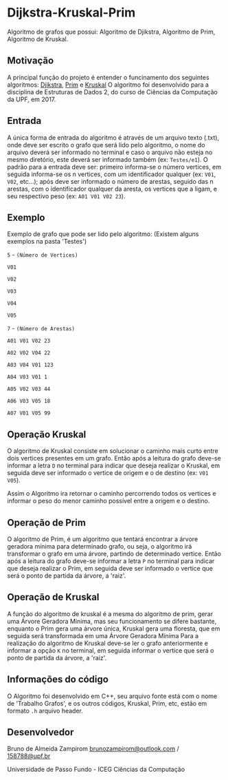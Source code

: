 # Dijkstra-Kruskal-Prim

Algoritmo de grafos que possui: Algoritmo de Djikstra, Algoritmo de Prim, Algoritmo de Kruskal.

## Motivação

A principal função do projeto é entender o funcinamento dos seguintes algoritmos: 
[Djikstra](https://pt.wikipedia.org/wiki/Algoritmo_de_Dijkstra "Dijkstra"),
[Prim](https://pt.wikipedia.org/wiki/Algoritmo_de_Prim "Prim") e 
[Kruskal](https://pt.wikipedia.org/wiki/Algoritmo_de_Kruskal "Kruskal")
O algoritmo foi desenvolvido para a disciplina de Estruturas de Dados 2, do curso de Ciências da Computação da UPF, em 2017.

## Entrada

A única forma de entrada do algoritmo é através de um arquivo texto (.txt), onde deve ser escrito o grafo que será lido pelo algoritmo, o nome do arquivo deverá ser informado no terminal e caso o arquivo não
esteja no mesmo diretório, este deverá ser informado também (ex: `Testes/e1`).
O padrão para a entrada deve ser: primeiro informa-se o número vertices, em seguida informa-se os n vertices,
com um identificador qualquer (ex: `V01`, `V02`, etc...); 
após deve ser informado o número de arestas, seguido das n arestas, com o identificador qualquer da aresta, os vertices que a ligam, e seu
respectivo peso (ex: `A01 V01 V02 23`).

## Exemplo

Exemplo de grafo que pode ser lido pelo algoritmo: (Existem alguns exemplos na pasta 'Testes')

`5` - `(Número de Vertices)`

`V01`

`V02`

`V03`

`V04`

`V05`

`7` - `(Número de Arestas)`

`A01 V01 V02 23`

`A02 V02 V04 22`

`A03 V04 V01 123`

`A04 V03 V01 1`

`A05 V02 V03 44`

`A06 V03 V05 18`

`A07 V01 V05 99`

## Operação Kruskal

 O algoritmo de Kruskal consiste em solucionar o caminho mais curto entre dois vertices presentes em um grafo. 
 Então após a leitura do grafo deve-se informar a letra `D` no terminal para indicar que deseja realizar o Kruskal, 
 em seguida deve ser informado o vertice de origem e o de destino (ex: `V01 V05`).
 
 Assim o Algoritmo ira retornar o caminho percorrendo todos os vertices e
 informar o peso do menor caminho possível entre a origem e o destino.
 
 ## Operação de Prim
 
 O algoritmo de Prim, é um algoritmo que tentará encontrar a árvore geradora mínima para determinado grafo, ou seja,
 o algoritmo irá transformar o grafo em uma árvore, partindo de determinado vertice.
 Então após a leitura do grafo deve-se informar a letra `P` no terminal para indicar que deseja realizar o Prim, em seguida
 deve ser informado o vertice que será o ponto de partida da árvore, a 'raiz'.
 
 ## Operação de Kruskal
 
 A função do algoritmo de kruskal é a mesma do algoritmo de prim, gerar uma Árvore Geradora Mínima, mas seu funcionamento 
 se difere bastante, enquanto o Prim gera uma árvore única, Kruskal gera uma floresta, que em seguida será transformada em uma Árvore Geradora Mínima
 Para a realização do algoritmo de Kruskal deve-se ler o grafo anteriormente e informar a opção `K` no terminal, em seguida informar 
 o vertice que será o ponto de partida da árvore, a 'raiz'.
 
 ## Informações do código
 
 O Algoritmo foi desenvolvido em C++, seu arquivo fonte está com o nome de 'Trabalho Grafos', e os outros códigos, Kruskal, Prim, etc, estão em formato 
 `.h` arquivo header.
 
 ## Desenvolvedor
 
  Bruno de Almeida Zampirom 
  brunozampirom@outlook.com / 
  158788@upf.br

Universidade de Passo Fundo - ICEG
Ciências da Computação
 
 
